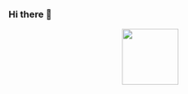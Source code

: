 ### Hi there 👋

<div id="header" align="center">
  <img src="https://media.giphy.com/media/v1.Y2lkPTc5MGI3NjExdGI0NDVhZjZyc3BxeDZuZ3hxaHVpdG91dWpmN2pqNnV0c2NqN3d4dyZlcD12MV9pbnRlcm5hbF9naWZfYnlfaWQmY3Q9Zw/qgQUggAC3Pfv687qPC/giphy.gif" width="100" height="100"/>
</div>
